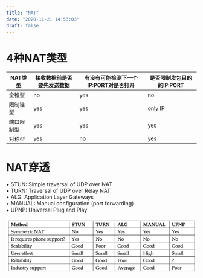 ```yaml
---
title: "NAT"
date: "2020-11-21 14:53:03"
draft: false
---
```


# 4种NAT类型
| NAT类型 | 接收数据前是否要先发送数据 | 有没有可能检测下一个IP:PORT对是否打开 | 是否限制发包目的的IP:PORT |
| --- | --- | --- | --- |
| 全锥型 | no | yes | no |
| 限制锥型 | yes | yes | only IP |
| 端口限制型 | yes | yes | yes |
| 对称型 | yes | no | yes |



# NAT穿透

• STUN: Simple traversal of UDP over NAT<br />• TURN: Traversal of UDP over Relay NAT<br />• ALG: Application Layer Gateways<br />• MANUAL: Manual configuration (port forwarding)<br />• UPNP: Universal Plug and Play

![](2022-10-29-20-19-45.png)
